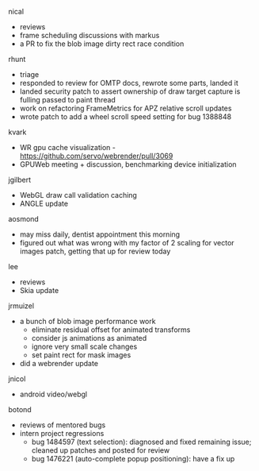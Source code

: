 nical
  * reviews
  * frame scheduling discussions with markus
  * a PR to fix the blob image dirty rect race condition

rhunt
  * triage
  * responded to review for OMTP docs, rewrote some parts, landed it
  * landed security patch to assert ownership of draw target capture is fulling passed to paint thread
  * work on refactoring FrameMetrics for APZ relative scroll updates
  * wrote patch to add a wheel scroll speed setting for bug 1388848

kvark
  * WR gpu cache visualization - https://github.com/servo/webrender/pull/3069
  * GPUWeb meeting + discussion, benchmarking device initialization

jgilbert
  * WebGL draw call validation caching
  * ANGLE update

aosmond
  * may miss daily, dentist appointment this morning
  * figured out what was wrong with my factor of 2 scaling for vector images patch, getting that up for review today

lee
  * reviews
  * Skia update

jrmuizel
  * a bunch of blob image performance work
    * eliminate residual offset for animated transforms
    * consider js animations as animated
    * ignore very small scale changes
    * set paint rect for mask images
  * did a webrender update

jnicol
  * android video/webgl

botond
  * reviews of mentored bugs 
  * intern project regressions 
    * bug 1484597 (text selection): diagnosed and fixed remaining issue; cleaned up patches and posted for review 
    * bug 1476221 (auto-complete popup positioning): have a fix up

